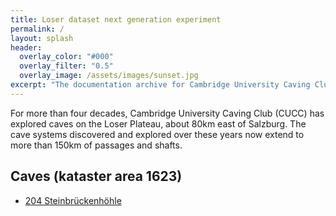 ```yaml
---
title: Loser dataset next generation experiment
permalink: /
layout: splash
header:
  overlay_color: "#000"
  overlay_filter: "0.5"
  overlay_image: /assets/images/sunset.jpg
excerpt: "The documentation archive for Cambridge University Caving Club's expeditions to Austria"
---
```


For more than four decades, Cambridge University Caving Club (CUCC) has
explored caves on the Loser Plateau, about 80km east of Salzburg. The cave
systems discovered and explored over these years now extend to more than
150km of passages and shafts.

## Caves (kataster area 1623)

- [204 Steinbrückenhöhle](caves-1623/204)
